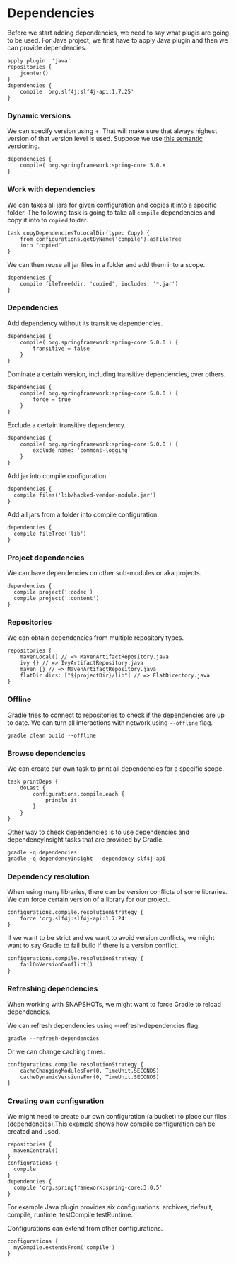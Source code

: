 # Dependencies

Before we start adding dependencies, we need to say what plugis are going to be used. For Java project, we first have to apply Java plugin and then we can provide dependencies.

```
apply plugin: 'java'
repositories {
    jcenter()
}
dependencies {
    compile 'org.slf4j:slf4j-api:1.7.25'
}
```

### Dynamic versions

We can specify version using +. That will make sure that always highest version of that version level is used. Suppose we use [this semantic versioning](https://semver.org).

```
dependencies {
    compile('org.springframework:spring-core:5.0.+'
}
```

### Work with dependencies

We can takes all jars for given configuration and copies it into a specific folder. The following task is going to take all `compile` dependencies and copy it into to `copied` folder.

```
task copyDependenciesToLocalDir(type: Copy) {
    from configurations.getByName('compile').asFileTree
    into "copied"
}
```

We can then reuse all jar files in a folder and add them into a scope.

```
dependencies {
    compile fileTree(dir: 'copied', includes: '*.jar')
}
```

### Dependencies

Add dependency without its transitive dependencies.

```
dependencies {
    compile('org.springframework:spring-core:5.0.0') {
        transitive = false
    }
}
```

Dominate a certain version, including transitive dependencies, over others.

```
dependencies {
    compile('org.springframework:spring-core:5.0.0') {
        force = true
    }
}
```

Exclude a certain transitive dependency.

```
dependencies {
    compile('org.springframework:spring-core:5.0.0') {
        exclude name: 'commons-logging'
    }
}
```

Add jar into compile configuration.

```
dependencies {
  compile files('lib/hacked-vendor-module.jar')
}
```

Add all jars from a folder into compile configuration.

```
dependencies {
  compile fileTree('lib')
}
```

### Project dependencies

We can have dependencies on other sub-modules or aka projects.

```
dependencies {
  compile project(':codec')
  compile project(':content')
}
```

### Repositories

We can obtain dependencies from multiple repository types.

```
repositories {
    mavenLocal() // => MavenArtifactRepository.java
    ivy {} // => IvyArtifactRepository.java
    maven {} // => MavenArtifactRepository.java
    flatDir dirs: ["${projectDir}/lib"] // => FlatDirectory.java
}
```

### Offline

Gradle tries to connect to repositories to check if the dependencies are up to date. We can turn all interactions with network using `--offline` flag.

```
gradle clean build --offline
```

### Browse dependencies

We can create our own task to print all dependencies for a specific scope.

```
task printDeps {
    doLast {
        configurations.compile.each {
            println it
        }
    }
}
```

Other way to check dependencies is to use dependencies and dependencyInsight tasks that are provided by Gradle.

```
gradle -q dependencies
gradle -q dependencyInsight --dependency slf4j-api
```

### Dependency resolution

When using many libraries, there can be version conflicts of some libraries. We can force certain version of a library for our project.

```
configurations.compile.resolutionStrategy {
    force 'org.slf4j:slf4j-api:1.7.24'
}
```

If we want to be strict and we want to avoid version conflicts, we might want to say Gradle to fail build if there is a version conflict.

```
configurations.compile.resolutionStrategy {
    failOnVersionConflict()
}
```

### Refreshing dependencies

When working with SNAPSHOTs, we might want to force Gradle to reload dependencies.

We can refresh dependencies using --refresh-dependencies flag.

```
gradle --refresh-dependencies
```

Or we can change caching times.

```
configurations.compile.resolutionStrategy {
    cacheChangingModulesFor(0, TimeUnit.SECONDS)
    cacheDynamicVersionsFor(0, TimeUnit.SECONDS)
}
```

### Creating own configuration

We might need to create our own configuration \(a bucket\) to place our files \(dependencies\).This example shows how compile configuration can be created and used.

```
repositories {
  mavenCentral()
}
configurations {
  compile
}
dependencies {
  compile 'org.springframework:spring-core:3.0.5'
}
```

For example Java plugin provides six configurations: archives, default, compile, runtime, testCompile testRuntime.

Configurations can extend from other configurations.

```
configurations {
  myCompile.extendsFrom('compile')
}
```



